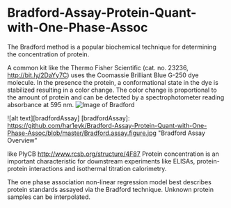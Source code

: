 # Bradford-Assay-Protein-Quant-with-One-Phase-Assoc
The Bradford method is a popular biochemical technique for determining the concentration of protein. 

A common kit like the Thermo Fisher Scientific (cat. no. 23236, http://bit.ly/2DaYy7C) uses the Coomassie Brilliant Blue G-250 dye molecule. In the presence the protein, a conformational state in the dye is stabilized resulting in a color change. The color change is proportional to the amount of protein and can be detected by a spectrophotometer reading absorbance at 595 nm. 
![Image of Bradford](/Bradford-Assay-Protein-Quant-with-One-Phase-Assoc/Bradford.assay.figure.jpg)

![alt text][bradfordAssay]
[bradfordAssay]: https://github.com/har1eyk/Bradford-Assay-Protein-Quant-with-One-Phase-Assoc/blob/master/Bradford.assay.figure.jpg "Bradford Assay Overview"

like PlyCB http://www.rcsb.org/structure/4F87
Protein concentration is an important characteristic for downstream experiments like ELISAs, protein-protein interactions and isothermal titration calorimetry. 

The one phase association non-linear regression model best describes protein standards assayed via the Bradford technique. Unknown protein samples can be interpolated.
